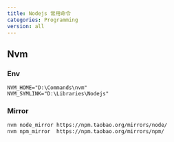 ```yaml
---
title: Nodejs 常用命令
categories: Programming
version: all
---
```


## Nvm

### Env

```shell
NVM_HOME="D:\Commands\nvm"
NVM_SYMLINK="D:\Libraries\Nodejs"
```

### Mirror

```bash
nvm node_mirror https://npm.taobao.org/mirrors/node/
nvm npm_mirror  https://npm.taobao.org/mirrors/npm/
```

